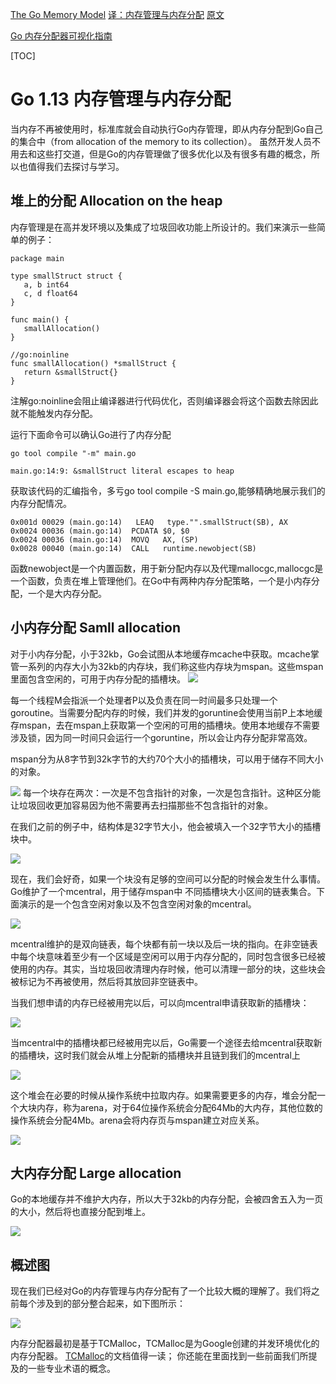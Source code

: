 [The Go Memory Model](https://golang.org/ref/mem)
[译：内存管理与内存分配](https://juejin.im/post/5ddcdc5df265da05c33fcad2)
[原文](https://medium.com/a-journey-with-go/go-memory-management-and-allocation-a7396d430f44)

[Go 内存分配器可视化指南](https://github.com/coldnight/go-memory-allocator-visual-guide)

<!-- toc -->
[TOC]
# Go 1.13 内存管理与内存分配
当内存不再被使用时，标准库就会自动执行Go内存管理，即从内存分配到Go自己的集合中（from allocation of the memory to its collection）。
虽然开发人员不用去和这些打交道，但是Go的内存管理做了很多优化以及有很多有趣的概念，所以也值得我们去探讨与学习。

## 堆上的分配 Allocation on the heap
内存管理是在高并发环境以及集成了垃圾回收功能上所设计的。我们来演示一些简单的例子：
```golang
package main

type smallStruct struct {
   a, b int64
   c, d float64
}

func main() {
   smallAllocation()
}

//go:noinline
func smallAllocation() *smallStruct {
   return &smallStruct{}
}

```
注解go:noinline会阻止编译器进行代码优化，否则编译器会将这个函数去除因此就不能触发内存分配。

运行下面命令可以确认Go进行了内存分配
```
go tool compile "-m" main.go

main.go:14:9: &smallStruct literal escapes to heap

```
获取该代码的汇编指令，多亏go tool compile -S main.go,能够精确地展示我们的内存分配情况。
```
0x001d 00029 (main.go:14)   LEAQ   type."".smallStruct(SB), AX
0x0024 00036 (main.go:14)  PCDATA $0, $0
0x0024 00036 (main.go:14)  MOVQ   AX, (SP)
0x0028 00040 (main.go:14)  CALL   runtime.newobject(SB)

```

函数newobject是一个内置函数，用于新分配内存以及代理mallocgc,mallocgc是一个函数，负责在堆上管理他们。在Go中有两种内存分配策略，一个是小内存分配，一个是大内存分配。

## 小内存分配 Samll allocation
对于小内存分配，小于32kb，Go会试图从本地缓存mcache中获取。mcache掌管一系列的内存大小为32kb的内存块，我们称这些内存块为mspan。这些mspan里面包含空闲的，可用于内存分配的插槽块。
![](img/mspan-1.jpg)

每一个线程M会指派一个处理者P以及负责在同一时间最多只处理一个goroutine。当需要分配内存的时候，我们并发的goruntine会使用当前P上本地缓存mspan，去在mspan上获取第一个空闲的可用的插槽块。使用本地缓存不需要涉及锁，因为同一时间只会运行一个goruntine，所以会让内存分配非常高效。

mspan分为从8字节到32k字节的大约70个大小的插槽块，可以用于储存不同大小的对象。

![](img/mcache-1.jpg)
每一个块存在两次：一次是不包含指针的对象，一次是包含指针。这种区分能让垃圾回收更加容易因为他不需要再去扫描那些不包含指针的对象。

在我们之前的例子中，结构体是32字节大小，他会被填入一个32字节大小的插槽块中。

![](img/gpm-7.jpg)

现在，我们会好奇，如果一个块没有足够的空间可以分配的时候会发生什么事情。Go维护了一个mcentral，用于储存mspan中 不同插槽块大小区间的链表集合。下面演示的是一个包含空闲对象以及不包含空闲对象的mcentral。

![](img/gpm-8.png)

mcentral维护的是双向链表，每个块都有前一块以及后一块的指向。在非空链表中每个块意味着至少有一个区域是空闲可以用于内存分配的，同时包含很多已经被使用的内存。其实，当垃圾回收清理内存时候，他可以清理一部分的块，这些块会被标记为不再被使用，然后将其放回非空链表中。

当我们想申请的内存已经被用完以后，可以向mcentral申请获取新的插槽块：

![](img/mcache-2.jpg)

当mcentral中的插槽块都已经被用完以后，Go需要一个途径去给mcentral获取新的插槽块，这时我们就会从堆上分配新的插槽块并且链到我们的mcentral上

![](img/mcentral-1.jpg)

这个堆会在必要的时候从操作系统中拉取内存。如果需要更多的内存，堆会分配一个大块内存，称为arena，对于64位操作系统会分配64Mb的大内存，其他位数的操作系统会分配4Mb。arena会将内存页与mspan建立对应关系。

![](img/mheap-1.jpg)

## 大内存分配 Large allocation

Go的本地缓存并不维护大内存，所以大于32kb的内存分配，会被四舍五入为一页的大小，然后将也直接分配到堆上。

![](img/gpm-9.png)

## 概述图

现在我们已经对Go的内存管理与内存分配有了一个比较大概的理解了。我们将之前每个涉及到的部分整合起来，如下图所示：

![](img/gpm-10.png)


内存分配器最初是基于TCMalloc，TCMalloc是为Google创建的并发环境优化的内存分配器。 [TCMalloc](http://goog-perftools.sourceforge.net/doc/tcmalloc.html)的文档值得一读； 你还能在里面找到一些前面我们所提及的一些专业术语的概念。